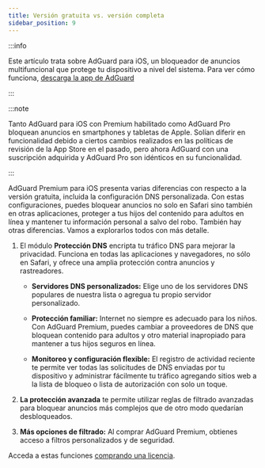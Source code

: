 ```yaml
---
title: Versión gratuita vs. versión completa
sidebar_position: 9
---
```


:::info

Este artículo trata sobre AdGuard para iOS, un bloqueador de anuncios multifuncional que protege tu dispositivo a nivel del sistema. Para ver cómo funciona, [descarga la app de AdGuard](https://agrd.io/download-kb-adblock)

:::

:::note

Tanto AdGuard para iOS con Premium habilitado como AdGuard Pro bloquean anuncios en smartphones y tabletas de Apple. Solían diferir en funcionalidad debido a ciertos cambios realizados en las políticas de revisión de la App Store en el pasado, pero ahora AdGuard con una suscripción adquirida y AdGuard Pro son idénticos en su funcionalidad.

:::

AdGuard Premium para iOS presenta varias diferencias con respecto a la versión gratuita, incluida la configuración DNS personalizada. Con estas configuraciones, puedes bloquear anuncios no solo en Safari sino también en otras aplicaciones, proteger a tus hijos del contenido para adultos en línea y mantener tu información personal a salvo del robo. También hay otras diferencias. Vamos a explorarlos todos con más detalle.

1. El módulo **Protección DNS** encripta tu tráfico DNS para mejorar la privacidad. Funciona en todas las aplicaciones y navegadores, no sólo en Safari, y ofrece una amplia protección contra anuncios y rastreadores.

   - **Servidores DNS personalizados:** Elige uno de los servidores DNS populares de nuestra lista o agregua tu propio servidor personalizado.

   - **Protección familiar:** Internet no siempre es adecuado para los niños. Con AdGuard Premium, puedes cambiar a proveedores de DNS que bloquean contenido para adultos y otro material inapropiado para mantener a tus hijos seguros en línea.

   - **Monitoreo y configuración flexible:** El registro de actividad reciente te permite ver todas las solicitudes de DNS enviadas por tu dispositivo y administrar fácilmente tu tráfico agregando sitios web a la lista de bloqueo o lista de autorización con solo un toque.

2. **La protección avanzada** te permite utilizar reglas de filtrado avanzadas para bloquear anuncios más complejos que de otro modo quedarían desbloqueados.

3. **Más opciones de filtrado:** Al comprar AdGuard Premium, obtienes acceso a filtros personalizados y de seguridad.

Acceda a estas funciones [comprando una licencia](https://adguard.com/license.html).
